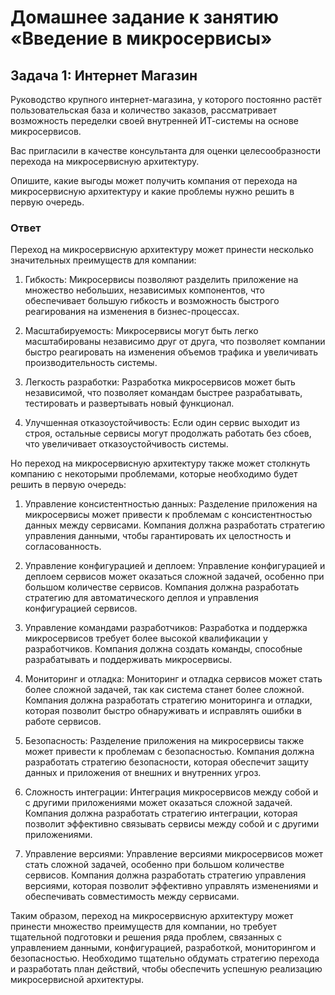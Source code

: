 # Домашнее задание к занятию «Введение в микросервисы»

## Задача 1: Интернет Магазин

Руководство крупного интернет-магазина, у которого постоянно растёт пользовательская база и количество заказов, рассматривает возможность переделки своей внутренней   ИТ-системы на основе микросервисов. 

Вас пригласили в качестве консультанта для оценки целесообразности перехода на микросервисную архитектуру. 

Опишите, какие выгоды может получить компания от перехода на микросервисную архитектуру и какие проблемы нужно решить в первую очередь.

### Ответ
Переход на микросервисную архитектуру может принести несколько значительных преимуществ для компании:

1. Гибкость: Микросервисы позволяют разделить приложение на множество небольших, независимых компонентов, что обеспечивает большую гибкость и возможность быстрого реагирования на изменения в бизнес-процессах.

1. Масштабируемость: Микросервисы могут быть легко масштабированы независимо друг от друга, что позволяет компании быстро реагировать на изменения объемов трафика и увеличивать производительность системы.

1. Легкость разработки: Разработка микросервисов может быть независимой, что позволяет командам быстрее разрабатывать, тестировать и развертывать новый функционал.

1. Улучшенная отказоустойчивость: Если один сервис выходит из строя, остальные сервисы могут продолжать работать без сбоев, что увеличивает отказоустойчивость системы.

Но переход на микросервисную архитектуру также может столкнуть компанию с некоторыми проблемами, которые необходимо будет решить в первую очередь:

1. Управление консистентностью данных: Разделение приложения на микросервисы может привести к проблемам с консистентностью данных между сервисами. Компания должна разработать стратегию управления данными, чтобы гарантировать их целостность и согласованность.

1. Управление конфигурацией и деплоем: Управление конфигурацией и деплоем сервисов может оказаться сложной задачей, особенно при большом количестве сервисов. Компания должна разработать стратегию для автоматического деплоя и управления конфигурацией сервисов.

1. Управление командами разработчиков: Разработка и поддержка микросервисов требует более высокой квалификации у разработчиков. Компания должна создать команды, способные разрабатывать и поддерживать микросервисы.

1. Мониторинг и отладка: Мониторинг и отладка сервисов может стать более сложной задачей, так как система станет более сложной. Компания должна разработать стратегию мониторинга и отладки, которая позволит быстро обнаруживать и исправлять ошибки в работе сервисов.

1. Безопасность: Разделение приложения на микросервисы также может привести к проблемам с безопасностью. Компания должна разработать стратегию безопасности, которая обеспечит защиту данных и приложения от внешних и внутренних угроз.

1. Сложность интеграции: Интеграция микросервисов между собой и с другими приложениями может оказаться сложной задачей. Компания должна разработать стратегию интеграции, которая позволит эффективно связывать сервисы между собой и с другими приложениями.

1. Управление версиями: Управление версиями микросервисов может стать сложной задачей, особенно при большом количестве сервисов. Компания должна разработать стратегию управления версиями, которая позволит эффективно управлять изменениями и обеспечивать совместимость между сервисами.

Таким образом, переход на микросервисную архитектуру может принести множество преимуществ для компании, но требует тщательной подготовки и решения ряда проблем, связанных с управлением данными, конфигурацией, разработкой, мониторингом и безопасностью. Необходимо тщательно обдумать стратегию перехода и разработать план действий, чтобы обеспечить успешную реализацию микросервисной архитектуры.
